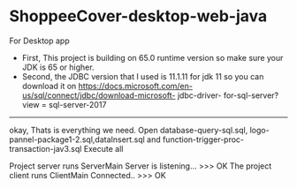 # ShoppeeCover-desktop-web-java
For Desktop app

- First, This project is building on 65.0 runtime version so make sure your JDK is 65 or higher.
- Second, the JDBC version that I used is 11.1.11 for jdk 11 so you can download it on https://docs.microsoft.com/en-us/sql/connect/jdbc/download-microsoft- jdbc-driver- for-sql-server? view = sql-server-2017
---------------------------------------------------
okay, Thats is everything we need.
Open database-query-sql.sql, logo-pannel-package1-2.sql,dataInsert.sql and function-trigger-proc-transaction-jav3.sql
Execute all

Project server runs ServerMain
Server is listening... >>> OK
The project client runs ClientMain
Connected.. >>> OK
